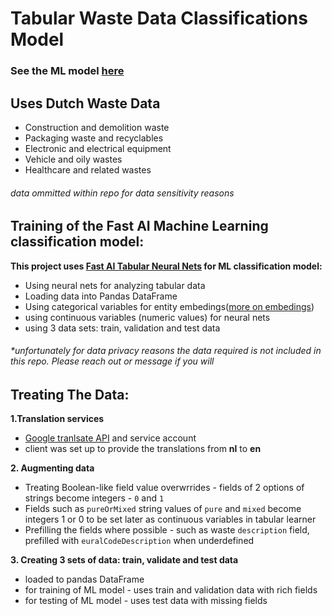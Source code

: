 # Tabular Waste Data Classifications Model

### See the ML model [here](https://github.com/Yolantele/ML-data-clasifier/blob/master/tabular_neural_net_classification_model.ipynb)

## Uses Dutch Waste Data

- Construction and demolition waste
- Packaging waste and recyclables
- Electronic and electrical equipment
- Vehicle and oily wastes
- Healthcare and related wastes

###### data ommitted within repo for data sensitivity reasons

## Training of the Fast AI Machine Learning classification model:

**This project uses [Fast AI Tabular Neural Nets](https://docs.fast.ai/tabular.html) for ML classification model:**

- Using neural nets for analyzing tabular data
- Loading data into Pandas DataFrame
- Using categorical variables for entity embedings([more on embedings](https://towardsdatascience.com/neural-network-embeddings-explained-4d028e6f0526))
- using continuous variables (numeric values) for neural nets
- using 3 data sets: train, validation and test data

###### \*unfortunately for data privacy reasons the data required is not included in this repo. Please reach out or message if you will

## Treating The Data:

**1.Translation services**

- [Google tranlsate API](https://cloud.google.com/translate/docs) and service account
- client was set up to provide the translations from **nl** to **en**

**2. Augmenting data**

- Treating Boolean-like field value overwrrides - fields of 2 options of strings become integers - `0` and `1`
- Fields such as `pureOrMixed` string values of `pure` and `mixed` become integers 1 or 0 to be set later as continuous variables in tabular learner
- Prefilling the fields where possible - such as waste `description` field, prefilled with `euralCodeDescription` when underdefined

**3. Creating 3 sets of data: train, validate and test data**

- loaded to pandas DataFrame
- for training of ML model - uses train and validation data with rich fields
- for testing of ML model - uses test data with missing fields
